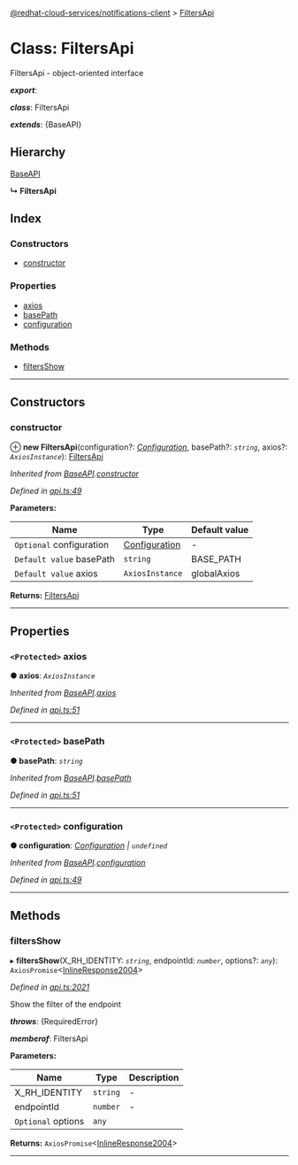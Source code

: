 [@redhat-cloud-services/notifications-client](../README.md) > [FiltersApi](../classes/filtersapi.md)

# Class: FiltersApi

FiltersApi - object-oriented interface

*__export__*: 

*__class__*: FiltersApi

*__extends__*: {BaseAPI}

## Hierarchy

 [BaseAPI](baseapi.md)

**↳ FiltersApi**

## Index

### Constructors

* [constructor](filtersapi.md#constructor)

### Properties

* [axios](filtersapi.md#axios)
* [basePath](filtersapi.md#basepath)
* [configuration](filtersapi.md#configuration)

### Methods

* [filtersShow](filtersapi.md#filtersshow)

---

## Constructors

<a id="constructor"></a>

###  constructor

⊕ **new FiltersApi**(configuration?: *[Configuration](configuration.md)*, basePath?: *`string`*, axios?: *`AxiosInstance`*): [FiltersApi](filtersapi.md)

*Inherited from [BaseAPI](baseapi.md).[constructor](baseapi.md#constructor)*

*Defined in [api.ts:49](https://github.com/RedHatInsights/javascript-clients/blob/master/packages/hooks/api.ts#L49)*

**Parameters:**

| Name | Type | Default value |
| ------ | ------ | ------ |
| `Optional` configuration | [Configuration](configuration.md) | - |
| `Default value` basePath | `string` |  BASE_PATH |
| `Default value` axios | `AxiosInstance` |  globalAxios |

**Returns:** [FiltersApi](filtersapi.md)

___

## Properties

<a id="axios"></a>

### `<Protected>` axios

**● axios**: *`AxiosInstance`*

*Inherited from [BaseAPI](baseapi.md).[axios](baseapi.md#axios)*

*Defined in [api.ts:51](https://github.com/RedHatInsights/javascript-clients/blob/master/packages/hooks/api.ts#L51)*

___
<a id="basepath"></a>

### `<Protected>` basePath

**● basePath**: *`string`*

*Inherited from [BaseAPI](baseapi.md).[basePath](baseapi.md#basepath)*

*Defined in [api.ts:51](https://github.com/RedHatInsights/javascript-clients/blob/master/packages/hooks/api.ts#L51)*

___
<a id="configuration"></a>

### `<Protected>` configuration

**● configuration**: *[Configuration](configuration.md) \| `undefined`*

*Inherited from [BaseAPI](baseapi.md).[configuration](baseapi.md#configuration)*

*Defined in [api.ts:49](https://github.com/RedHatInsights/javascript-clients/blob/master/packages/hooks/api.ts#L49)*

___

## Methods

<a id="filtersshow"></a>

###  filtersShow

▸ **filtersShow**(X_RH_IDENTITY: *`string`*, endpointId: *`number`*, options?: *`any`*): `AxiosPromise`<[InlineResponse2004](../interfaces/inlineresponse2004.md)>

*Defined in [api.ts:2021](https://github.com/RedHatInsights/javascript-clients/blob/master/packages/hooks/api.ts#L2021)*

Show the filter of the endpoint

*__throws__*: {RequiredError}

*__memberof__*: FiltersApi

**Parameters:**

| Name | Type | Description |
| ------ | ------ | ------ |
| X_RH_IDENTITY | `string` |  \- |
| endpointId | `number` |  \- |
| `Optional` options | `any` |

**Returns:** `AxiosPromise`<[InlineResponse2004](../interfaces/inlineresponse2004.md)>

___

